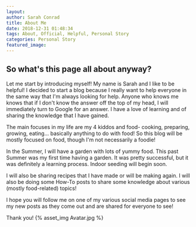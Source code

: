 ```yaml
---
layout:
author: Sarah Conrad
title: About Me
date: 2018-12-31 01:48:34
tags: About, Official, Helpful, Personal Story
categories: Personal Story
featured_image: 
---
```

<a href="https://www.pinterest.com/pin/create/button/" data-pin-do="buttonBookmark">
</a>
<h2>So what's this page all about anyway?</h2>
Let me start by introducing myself! My name is Sarah and I like to be helpful! I decided to start a blog because I really want to help everyone in the same way that I'm always looking for help. Anyone who knows me knows that if I don't know the answer off the top of my head, I will immediately turn to Google for an answer. I have a love of learning and of sharing the knowledge that I have gained.
<p>The main focuses in my life are my 4 kiddos and food- cooking, preparing, growing, eating... basically anything to do with food! So this blog will be mostly focused on food, though I'm not necessarily a foodie!
<p>In the Summer, I will have a garden with lots of yummy food. This past Summer was my first time having a garden. It was pretty successful, but it was definitely a learning process. Indoor seeding will begin soon.
<p>I will also be sharing recipes that I have made or will be making again. I will also be doing some How-To posts to share some knowledge about various (mostly food-related) topics!
<p>I hope you will follow me on one of my various social media pages to see my new posts as they come out and are shared for everyone to see!

Thank you!
{% asset_img Avatar.jpg %}
